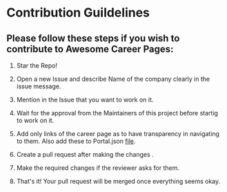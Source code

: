 # Contribution Guildelines

## Please follow these steps if you wish to contribute to Awesome Career Pages:

1. Star the Repo!

2. Open a new Issue and describe Name of the company clearly in the issue message.

3. Mention in the Issue that you want to work on it.

4. Wait for the approval from the Maintainers of this project before startig to work on it.

5. Add only links of the career page as to have transparency in navigating to them. Also add these to Portal.json [file](https://github.com/CSwala/awesome-career-pages/blob/main/Portal.json).

6. Create a pull request after making the changes .

7. Make the required changes if the reviewer asks for them. 

8. That's it! Your pull request will be merged once everything seems okay.
